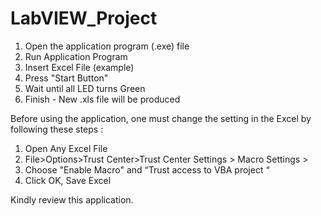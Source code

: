 # LabVIEW_Project

1) Open the application program (.exe) file 
2) Run Application Program
3) Insert Excel File (example)
4) Press "Start Button"
5) Wait until all LED turns Green
6) Finish - New .xls file will be produced

Before using the application, one must change the setting in the Excel by following these steps :
1) Open Any Excel File 
2) File>Options>Trust Center>Trust Center Settings > Macro Settings > 
3) Choose "Enable Macro" and “Trust access to VBA project “ 
4) Click OK, Save Excel

Kindly review this application.
